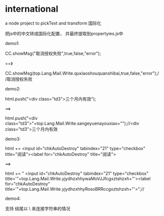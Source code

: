 # international
a node project to pickText and transform 国际化

把js中的中文转成国际化配置， 并最终提取到propertyies.js中 

demo1:

CC.showMsg("取消授权失败",true,false,"error");

==》

CC.showMsg(top.Lang.Mail.Write.quxiaoshouquanshibai,true,false,"error");//取消授权失败

demo2:

 html.push("<td><div class=\"td3\">三个月内有效</div></td>");
 
 ==>
 
 html.push("<td><div class=\"td3\">"+top.Lang.Mail.Write.sangeyuenayouxiao+"</div></td>");//<td><div class=\"td3\">三个月内有效</div></td>
 
 demo3: 
 
 html += <input id=\"chkAutoDestroy\" tabindex=\"21\" type=\"checkbox\" title=\"阅读\"><label for=\"chkAutoDestroy\" title=\"阅读\">
 
 ==>
 
 html += " <input id=\"chkAutoDestroy\" tabindex=\"21\" type=\"checkbox\" title='"+top.Lang.Mail.Write.yjydhzxhhywaMoVJJfcgxztshzxh+"'><label for=\"chkAutoDestroy\" title='"+top.Lang.Mail.Write.yjydhzxhhyRosoBRRccgxztshzxh+"'>";// 
 
 demo4: 
 
 支持 结尾以 \ 来连接字符串的情况
